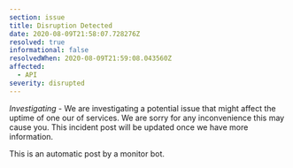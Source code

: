 ```yaml
---
section: issue
title: Disruption Detected
date: 2020-08-09T21:58:07.728276Z
resolved: true
informational: false
resolvedWhen: 2020-08-09T21:59:08.043560Z
affected:
  - API
severity: disrupted
---
```

*Investigating* - We are investigating a potential issue that might affect the uptime of one our of services. We are sorry for any inconvenience this may cause you. This incident post will be updated once we have more information.

This is an automatic post by a monitor bot.
        